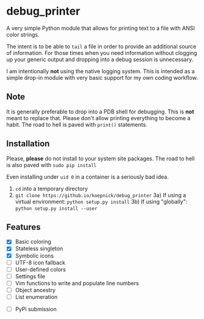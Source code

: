 # debug_printer

A very simple Python module that allows for printing text to a file with ANSI color strings.

The intent is to be able to `tail` a file in order to provide an additional source of information. For those times when you need information without clogging up your generic output and dropping into a debug session is unnecessary.

I am intentionally **not** using the native logging system. This is intended as a simple drop-in module with very basic support for my own coding workflow.

## Note
It is generally preferable to drop into a PDB shell for debugging. This is **not** meant to replace that. Please don't allow printing everything to become a habit. The road to hell is paved with `print()` statements.

## Installation
Please, **please** do not install to your system site packages. The road to hell is also paved with `sudo pip install`

Even installing under `uid 0` in a container is a seriously bad idea. 

1) `cd` into a temporary directory
2) `git clone https://github.io/koepnick/debug_printer`
3a) If using a virtual environment: `python setup.py install`
3b) If using "globally": `python setup.py install --user`

## Features
- [x] Basic coloring
- [x] Stateless singleton
- [x] Symbolic icons
- [ ] UTF-8 icon fallback
- [ ] User-defined colors
- [ ] Settings file
- [ ] Vim functions to write and populate line numbers
- [ ] Object ancestry
- [ ] List enumeration
* [ ] PyPi submission
